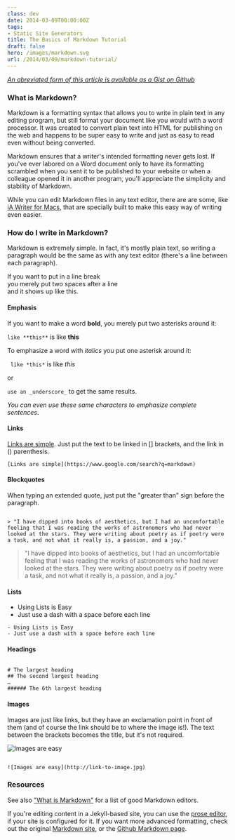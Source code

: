```yaml
---
class: dev
date: 2014-03-09T00:00:00Z
tags:
- Static Site Generators
title: The Basics of Markdown Tutorial 
draft: false
hero: /images/markdown.svg
url: /2014/03/09/markdown-tutorial/
---
```


[_An abreviated form of this article is available as a Gist on Github_](https://gist.github.com/budparr/9257428)

### What is Markdown?

Markdown is a formatting syntax that allows you to write in plain text in any editing program, but still format your document like you would with a word processor. It was created to convert plain text into HTML for publishing on the web and happens to be super easy to write and just as easy to read even without being converted.

Markdown ensures that a writer's intended formatting never gets lost. If you've ever labored on a Word document only to have its formatting scrambled when you sent it to be published to your website or when a colleague opened it in another program, you'll appreciate the simplicity and stability of Markdown.

While you can edit Markdown files in any text editor, there are are some, like [iA Writer for Macs](http://www.iawriter.com/mac/), that are specially built to make this easy way of writing even easier.

### How do I write in Markdown?

Markdown is extremely simple. In fact, it's mostly plain text, so writing a paragraph would be the same as with any text editor (there's a line between each paragraph).

If you want to put in a line break  
you merely put two spaces after a line  
and it shows up like this.

#### Emphasis

If you want to make a word **bold**, you merely put two asterisks around it:  

``` like **this** ``` is  like **this**

To emphasize a word with *italics* you put one asterisk around it:  

``` like *this*``` is  like *this*

or

``` use an _underscore_ ``` to get the same results.

_You can even use these same characters to emphasize complete sentences_.



#### Links

[Links are simple](https://www.google.com/search?q=markdown). Just put the text to be linked in [] brackets, and the link in () parenthesis.

``` [Links are simple](https://www.google.com/search?q=markdown) ```



#### Blockquotes

When typing an extended quote, just put the "greater than" sign before the paragraph.

~~~

> "I have dipped into books of aesthetics, but I had an uncomfortable feeling that I was reading the works of astronomers who had never looked at the stars. They were writing about poetry as if poetry were a task, and not what it really is, a passion, and a joy."

~~~

> "I have dipped into books of aesthetics, but I had an uncomfortable feeling that I was reading the works of astronomers who had never looked at the stars. They were writing about poetry as if poetry were a task, and not what it really is, a passion, and a joy."

#### Lists

- Using Lists is Easy
- Just use a dash with a space before each line

~~~
- Using Lists is Easy
- Just use a dash with a space before each line
~~~


#### Headings

~~~

# The largest heading  
## The second largest heading  
…
###### The 6th largest heading

~~~

#### Images

Images are just like links, but they have an exclamation point in front of them (and of course the link should be to where the image is!). The text between the brackets becomes the title, but it's not required.

![Images are easy](https://c1.staticflickr.com/3/2835/12680465824_c959772b64_t.jpg)

~~~

![Images are easy](http://link-to-image.jpg)

~~~



### Resources

See also ["What is Markdown"](http://whatismarkdown.com/) for a list of good Markdown editors.

If you're editing content in a Jekyll-based site, you can use the [prose editor](http://prose.io/), if your site is configured for it. If you want more advanced formatting, check out the original [Markdown site](http://daringfireball.net/projects/markdown/), or the [Github Markdown page](http://guides.github.com/overviews/mastering-markdown/).
